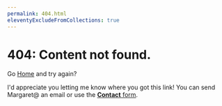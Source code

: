 ```yaml
---
permalink: 404.html
eleventyExcludeFromCollections: true
---
```

# 404: Content not found.

Go <a href="index.njk">Home</a> and try again? 

I'd appreciate you letting me know where you got this link! You can send Margaret@ an email or use the [**Contact** form](https://www.neatsystems.dev/contact).